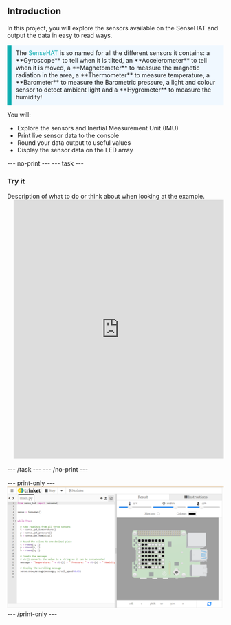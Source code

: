 ## Introduction

In this project, you will explore the sensors available on the SenseHAT and output the data in easy to read ways.

<p style="border-left: solid; border-width:10px; border-color: #0faeb0; background-color: aliceblue; padding: 10px;">
The <span style="color: #0faeb0">SenseHAT</span> is so named for all the different sensors it contains: a **Gyroscope** to tell when it is tilted, an **Accelerometer** to tell when it is moved, a **Magnetometer** to measure the magnetic radiation in the area, a **Thermometer** to measure temperature, a **Barometer** to measure the Barometric pressure, a light and colour sensor to detect ambient light and a **Hygrometer** to measure the humidity!
</p>

You will:
+ Explore the sensors and Inertial Measurement Unit (IMU)
+ Print live sensor data to the console
+ Round your data output to useful values  
+ Display the sensor data on the LED array
  
--- no-print ---
--- task ---
### Try it
<div style="display: flex; flex-wrap: wrap">
<div style="flex-basis: 175px; flex-grow: 1">  
Description of what to do or think about when looking at the example.
</div>
</div>
<div class="scratch-preview" style="margin-left: 15px;">
  <iframe src="https://trinket.io/embed/python/0102291d9e?outputOnly=true&runOption=run&start=result" width="100%" height="600" frameborder="0" marginwidth="0" marginheight="0" allowfullscreen></iframe>
</div>

--- /task ---
--- /no-print ---

--- print-only ---
![Completed project](images/demo.png)
--- /print-only ---
